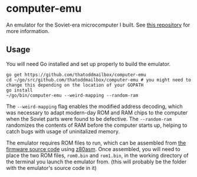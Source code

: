 # computer-emu
An emulator for the Soviet-era microcomputer I built. See [this repository](https://github.com/thatoddmailbox/computer) for more information.

## Usage
You will need Go installed and set up properly to build the emulator.
```shell
go get https://github.com/thatoddmailbox/computer-emu
cd ~/go/src/github.com/thatoddmailbox/computer-emu # you might need to change this depending on the location of your GOPATH
go install
~/go/bin/computer-emu --weird-mapping --random-ram
```

The `--weird-mapping` flag enables the modified address decoding, which was necessary to adapt modern-day ROM and RAM chips to the computer when the Soviet parts were found to be defective. The `--random-ram` randomizes the contents of RAM before the computer starts up, helping to catch bugs with usage of uninitalized memory. 

The emulator requires ROM files to run, which can be assembled from [the firmware source code](https://github.com/thatoddmailbox/computer-fw) using [z80asm](https://github.com/thatoddmailbox/z80asm). Once assembled, you will need to place the two ROM files, `rom0.bin` and `rom1.bin`, in the working directory of the terminal you launch the emulator from. (this will probably be the folder with the emulator's source code in it)
